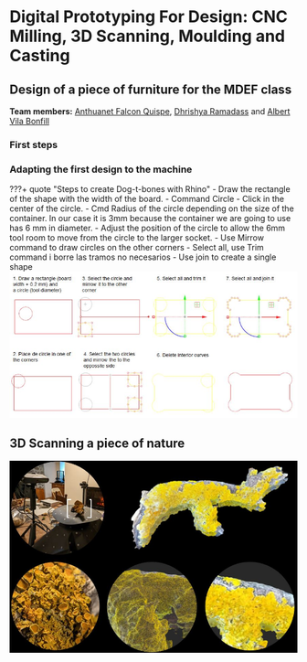 # **Digital Prototyping For Design: CNC Milling, 3D Scanning, Moulding and Casting**

## Design of a piece of furniture for the MDEF class

**Team members:**
[Anthuanet Falcon Quispe](https://anthuanetf.github.io/MDEF/),
[Dhrishya Ramadass](https://dhrishyaramadass.github.io/mdefwebsite/) and
[Albert Vila Bonfill](https://avilabon.github.io/MDEF_Albert/)

### First steps


### Adapting the first design to the machine

???+ quote "Steps to create Dog-t-bones with Rhino"
    - Draw the rectangle of the shape with the width of the board.
    - Command Circle
    - Click in the center of the circle.
    - Cmd Radius of the circle depending on the size of the container. In our case it is 3mm because the container we are going to use has 6 mm in diameter.
    - Adjust the position of the circle to allow the 6mm tool room to move from the circle to the larger socket.
    - Use Mirrow command to draw circles on the other corners
    - Select all, use Trim command i borre las tramos no necesarios
    - Use join to create a single shape
    ![T-bones with Rhino](../../images/T2_DP4D_Mod3_Rhino.JPG)






## 3D Scanning a piece of nature
![Lichen 3D scanning](../../images/T2_RT_Xanthoria3DScan.JPG)